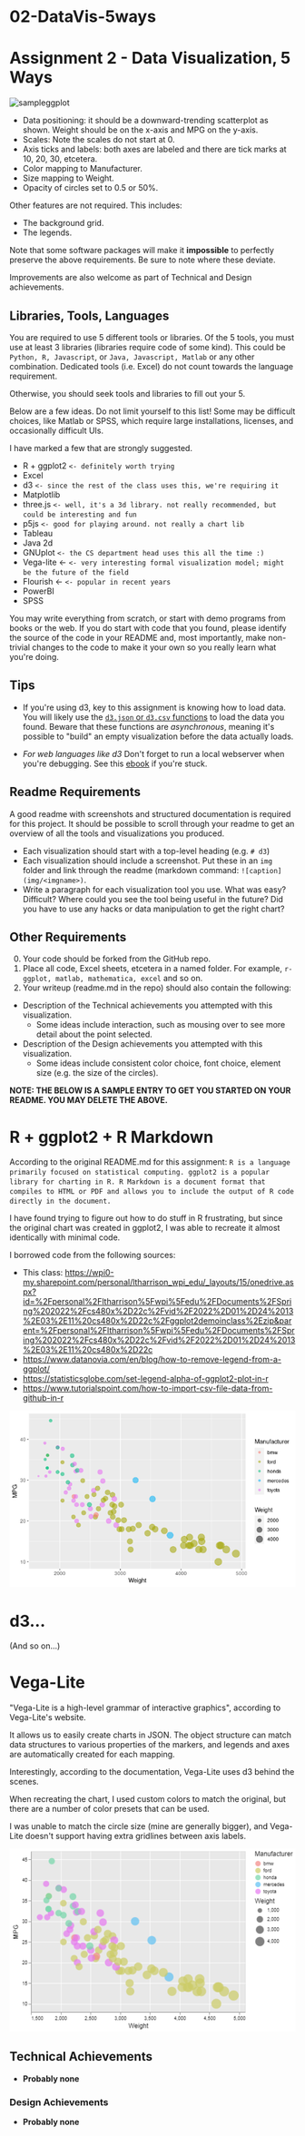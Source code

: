 # 02-DataVis-5ways

Assignment 2 - Data Visualization, 5 Ways  
===

![sampleggplot](img/ggplot2.png)

- Data positioning: it should be a downward-trending scatterplot as shown.  Weight should be on the x-axis and MPG on the y-axis.
- Scales: Note the scales do not start at 0.
- Axis ticks and labels: both axes are labeled and there are tick marks at 10, 20, 30, etcetera.
- Color mapping to Manufacturer.
- Size mapping to Weight.
- Opacity of circles set to 0.5 or 50%.

Other features are not required. This includes:

- The background grid.
- The legends.

Note that some software packages will make it **impossible** to perfectly preserve the above requirements. 
Be sure to note where these deviate.

Improvements are also welcome as part of Technical and Design achievements.

Libraries, Tools, Languages
---

You are required to use 5 different tools or libraries.
Of the 5 tools, you must use at least 3 libraries (libraries require code of some kind).
This could be `Python, R, Javascript`, or `Java, Javascript, Matlab` or any other combination.
Dedicated tools (i.e. Excel) do not count towards the language requirement.

Otherwise, you should seek tools and libraries to fill out your 5.

Below are a few ideas. Do not limit yourself to this list!
Some may be difficult choices, like Matlab or SPSS, which require large installations, licenses, and occasionally difficult UIs.

I have marked a few that are strongly suggested.

- R + ggplot2 `<- definitely worth trying`
- Excel
- d3 `<- since the rest of the class uses this, we're requiring it`
- Matplotlib
- three.js `<- well, it's a 3d library. not really recommended, but could be interesting and fun`
- p5js `<- good for playing around. not really a chart lib`
- Tableau
- Java 2d
- GNUplot `<- the CS department head uses this all the time :)`
- Vega-lite <- `<- very interesting formal visualization model; might be the future of the field`
- Flourish <- `<- popular in recent years`
- PowerBI
- SPSS

You may write everything from scratch, or start with demo programs from books or the web. 
If you do start with code that you found, please identify the source of the code in your README and, most importantly, make non-trivial changes to the code to make it your own so you really learn what you're doing. 

Tips
---

- If you're using d3, key to this assignment is knowing how to load data.
You will likely use the [`d3.json` or `d3.csv` functions](https://github.com/mbostock/d3/wiki/Requests) to load the data you found.
Beware that these functions are *asynchronous*, meaning it's possible to "build" an empty visualization before the data actually loads.

- *For web languages like d3* Don't forget to run a local webserver when you're debugging.
See this [ebook](http://chimera.labs.oreilly.com/books/1230000000345/ch04.html#_setting_up_a_web_server) if you're stuck.


Readme Requirements
---

A good readme with screenshots and structured documentation is required for this project. 
It should be possible to scroll through your readme to get an overview of all the tools and visualizations you produced.

- Each visualization should start with a top-level heading (e.g. `# d3`)
- Each visualization should include a screenshot. Put these in an `img` folder and link through the readme (markdown command: `![caption](img/<imgname>)`.
- Write a paragraph for each visualization tool you use. What was easy? Difficult? Where could you see the tool being useful in the future? Did you have to use any hacks or data manipulation to get the right chart?

Other Requirements
---

0. Your code should be forked from the GitHub repo.
1. Place all code, Excel sheets, etcetera in a named folder. For example, `r-ggplot, matlab, mathematica, excel` and so on.
2. Your writeup (readme.md in the repo) should also contain the following:

- Description of the Technical achievements you attempted with this visualization.
  - Some ideas include interaction, such as mousing over to see more detail about the point selected.
- Description of the Design achievements you attempted with this visualization.
  - Some ideas include consistent color choice, font choice, element size (e.g. the size of the circles).

**NOTE: THE BELOW IS A SAMPLE ENTRY TO GET YOU STARTED ON YOUR README. YOU MAY DELETE THE ABOVE.**

# R + ggplot2 + R Markdown

According to the original README.md for this assignment:
`R is a language primarily focused on statistical computing.
ggplot2 is a popular library for charting in R.
R Markdown is a document format that compiles to HTML or PDF and allows you to include the output of R code directly in the document.`

I have found trying to figure out how to do stuff in R frustrating, but since the original chart was created in ggplot2, I was able to recreate it almost identically with minimal code.

I borrowed code from the following sources:
- This class: https://wpi0-my.sharepoint.com/personal/ltharrison_wpi_edu/_layouts/15/onedrive.aspx?id=%2Fpersonal%2Fltharrison%5Fwpi%5Fedu%2FDocuments%2FSpring%202022%2Fcs480x%2D22c%2Fvid%2F2022%2D01%2D24%2013%2E03%2E11%20cs480x%2D22c%2Fggplot2demoinclass%2Ezip&parent=%2Fpersonal%2Fltharrison%5Fwpi%5Fedu%2FDocuments%2FSpring%202022%2Fcs480x%2D22c%2Fvid%2F2022%2D01%2D24%2013%2E03%2E11%20cs480x%2D22c
- https://www.datanovia.com/en/blog/how-to-remove-legend-from-a-ggplot/
- https://statisticsglobe.com/set-legend-alpha-of-ggplot2-plot-in-r
- https://www.tutorialspoint.com/how-to-import-csv-file-data-from-github-in-r

![ggplot](ggplot/vis_ggplot2.png)

# d3...

(And so on...)

# Vega-Lite

"Vega-Lite is a high-level grammar of interactive graphics", according to Vega-Lite's website.

It allows us to easily create charts in JSON. The object structure can match data structures to various properties of the markers, and legends and axes are automatically created for each mapping.

Interestingly, according to the documentation, Vega-Lite uses d3 behind the scenes.

When recreating the chart, I used custom colors to match the original, but there are a number of color presets that can be used.

I was unable to match the circle size (mine are generally bigger), and Vega-Lite doesn't support having extra gridlines between axis labels.

![vegalite](vega-lite/visualization.png)

## Technical Achievements
- **Probably none**

### Design Achievements
- **Probably none**
